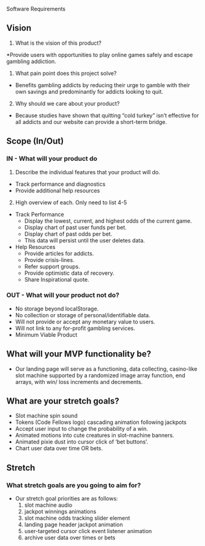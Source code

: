 Software Requirements

## Vision

1. What is the vision of this product?

  *Provide users with opportunities to play online games safely and escape gambling addiction.

1. What pain point does this project solve?

  * Benefits gambling addicts by reducing their urge to gamble with their own savings and predominantly for addicts looking to quit.

2. Why should we care about your product?

  * Because studies have shown that quitting “cold turkey” isn’t effective for all addicts and our website can provide a short-term bridge.

## Scope (In/Out)

### IN - What will your product do

  1. Describe the individual features that your product will do.
  * Track performance and diagnostics
  * Provide additional help resources
  2. High overview of each. Only need to list 4-5
  * Track Performance
    * Display the lowest, current, and highest odds of the current game.
    * Display chart of past user funds per bet.
    * Display chart of past odds per bet.
    * This data will persist until the user deletes data.
  * Help Resources
    * Provide articles for addicts.
    * Provide crisis-lines.
    * Refer support groups.
    * Provide optimistic data of recovery.
    * Share Inspirational quote.

### OUT - What will your product not do?
  * No storage beyond localStorage.
  * No collection or storage of personal/identifiable data.
  * Will not provide or accept any monetary value to users.
  * Will not link to any for-profit gambling services.
  * Minimum Viable Product 

## What will your MVP functionality be?
  * Our landing page will serve as a functioning, data collecting, casino-like slot machine supported by a randomized image array function, end arrays, with win/ loss increments and decrements.

## What are your stretch goals?
  * Slot machine spin sound
  * Tokens (Code Fellows logo) cascading animation following jackpots
  * Accept user input to change the probability of a win.
  * Animated motions into cute creatures in slot-machine banners.
  * Animated pixie dust into cursor click of ‘bet buttons’.
  * Chart user data over time OR bets.

## Stretch

### What stretch goals are you going to aim for?
* Our stretch goal priorities are as follows: 
  1) slot machine audio
  2) jackpot winnings animations
  3) slot machine odds tracking slider element
  4) landing page header jackpot animation
  5) user-targeted cursor click event listener animation 
  6) archive user data over times or bets
